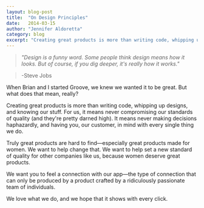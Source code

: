 ```yaml
---
layout: blog-post
title:  "On Design Principles"
date:   2014-03-15
author: "Jennifer Aldoretta"
category: blog
excerpt: "Creating great products is more than writing code, whipping up designs, and knowing our stuff..."
---
```


>*"Design is a funny word. Some people think design means how it looks. But of course, if you dig deeper, it's really how it works."*

>-Steve Jobs


When Brian and I started Groove, we knew we wanted it to be great. But what does that mean, really? 

Creating great products is more than writing code, whipping up designs, and knowing our stuff. For us, it means never compromising our standards of quality (and they're pretty darned high). It means never making decisions haphazardly, and having you, our customer, in mind with every single thing we do. 

Truly great products are hard to find&mdash;especially great products made for women. We want to help change that. We want to help set a new standard of quality for other companies like us, because women deserve great products. 

We want you to feel a connection with our app&mdash;the type of connection that can only be produced by a product crafted by a ridiculously passionate team of individuals. 

We love what we do, and we hope that it shows with every click.